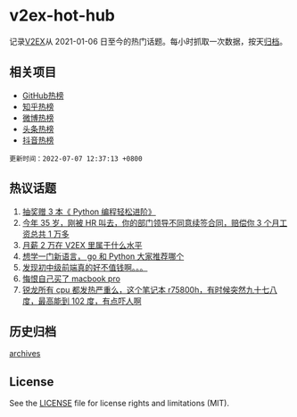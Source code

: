 # v2ex-hot-hub

 记录[V2EX](https://www.v2ex.com/)从 2021-01-06 日至今的热门话题。每小时抓取一次数据，按天[归档](archives)。
 
 ## 相关项目

- [GitHub热榜](https://github.com/lonnyzhang423/github-hot-hub)
- [知乎热榜](https://github.com/lonnyzhang423/zhihu-hot-hub)
- [微博热榜](https://github.com/lonnyzhang423/weibo-hot-hub)
- [头条热榜](https://github.com/lonnyzhang423/toutiao-hot-hub)
- [抖音热榜](https://github.com/lonnyzhang423/douyin-hot-hub)


 `更新时间：2022-07-07 12:37:13 +0800`

## 热议话题

1. [抽奖赠 3 本《 Python 编程轻松进阶》](https://www.v2ex.com/t/864437)
1. [今年 35 岁，刚被 HR 叫去，你的部门领导不同意续签合同，赔偿你 3 个月工资总共 1 万多](https://www.v2ex.com/t/864429)
1. [月薪 2 万在 V2EX 里属于什么水平](https://www.v2ex.com/t/864598)
1. [想学一门新语言， go 和 Python 大家推荐哪个](https://www.v2ex.com/t/864486)
1. [发现初中级前端真的好不值钱啊。。。](https://www.v2ex.com/t/864552)
1. [悔恨自己买了 macbook pro](https://www.v2ex.com/t/864548)
1. [锐龙所有 cpu 都发热严重么，这个笔记本 r75800h，有时候突然九十七八度，最高能到 102 度，有点吓人啊](https://www.v2ex.com/t/864426)

## 历史归档

[archives](archives)

## License

See the [LICENSE](LICENSE) file for license rights and limitations (MIT).
